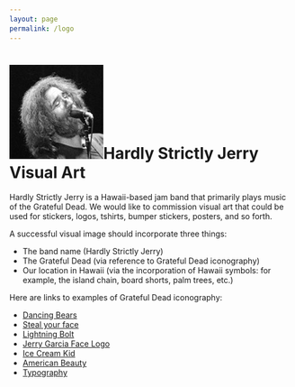 ```yaml
---
layout: page
permalink: /logo
---
```

<h1><img class="ui avatar image" src="/images/jerryavatar.jpg">Hardly Strictly Jerry Visual Art</h1>

Hardly Strictly Jerry is a Hawaii-based jam band that primarily plays music of the Grateful Dead. We would like to commission visual art that could be used for stickers, logos, tshirts, bumper stickers, posters, and so forth. 

A successful visual image should incorporate three things:

  * The band name (Hardly Strictly Jerry)
  * The Grateful Dead (via reference to Grateful Dead iconography)
  * Our location in Hawaii (via the incorporation of Hawaii symbols: for example, the island chain, board shorts, palm trees, etc.)
  
Here are links to examples of Grateful Dead iconography:


  * [Dancing Bears](https://www.google.com/search?biw=1636&bih=997&tbm=isch&sxsrf=ACYBGNRiSoHP1a270tNbpu8CWf0vHdYt9w%3A1572311820673&sa=1&ei=DJO3XcffKNb2-gTz87LwAw&q=grateful+dead+dancing+bears&oq=grateful+dead+dancing+bears&gs_l=img.3..0i67j0l9.109938.119375..119501...13.0..0.147.4229.0j37......0....1..gws-wiz-img.......35i39j0i10j0i10i24.fHdtLG8sfXM&ved=0ahUKEwjHlbD8pcDlAhVWu54KHfO5DD4Q4dUDCAc&uact=5)
  * [Steal your face](https://www.google.com/search?biw=1636&bih=997&tbm=isch&sxsrf=ACYBGNTW-S_pcZIMOYnG8-j2CpGLBFWcJg%3A1572312006886&sa=1&ei=xpO3XYvaNYuJ-gSE_7_wBw&q=grateful+dead+steal+your+face&oq=grateful+dead+steal+your+face&gs_l=img.3..0l10.8155.13069..13162...0.0..0.136.1778.0j16......0....1..gws-wiz-img.......35i39j0i67._mz1iro0sKQ&ved=0ahUKEwiL1ZXVpsDlAhWLhJ4KHYT_D34Q4dUDCAc&uact=5)
  * [Lightning Bolt](https://www.google.com/search?biw=1636&bih=997&tbm=isch&sxsrf=ACYBGNQtcXg4PJwzjA7DlgrAeVJ8s0yfsA%3A1572312020979&sa=1&ei=1JO3XYOtO4Xb-gTa-rT4Aw&q=grateful+dead+lightning+bolt&oq=grateful+dead+lightning+bolt&gs_l=img.3..0l10.19619.21934..22070...0.0..0.172.1751.0j14......0....1..gws-wiz-img.......35i39.G1LdOFUC4Hw&ved=0ahUKEwiD5_HbpsDlAhWFrZ4KHVo9DT8Q4dUDCAc&uact=5)
  * [Jerry Garcia Face Logo](https://www.google.com/search?biw=1636&bih=997&tbm=isch&sxsrf=ACYBGNTq_v6O1uL5S898hgg8IeaMxqq_iw%3A1572312043972&sa=1&ei=65O3XbX6OpHS-gS77YPgCg&q=jerry+garcia+logo&oq=jerry+garcia+logo&gs_l=img.3..35i39j0i8i30l2.19001.21710..22038...0.0..0.151.1990.0j17......0....1..gws-wiz-img.......0i67j0j0i30j0i24.tV8rbuCBhWg&ved=0ahUKEwj1m-3mpsDlAhURqZ4KHbv2AKwQ4dUDCAc&uact=5)
  * [Ice Cream Kid](https://www.google.com/search?biw=1636&bih=997&tbm=isch&sxsrf=ACYBGNTpFoNw8JdzHK8BD3YCRCLhNzcd8w%3A1572312089867&sa=1&ei=GZS3XZnHNI_c-gTT25uQCw&q=grateful+dead+ice+cream+kid&oq=grateful+dead+ice+cream+kid&gs_l=img.3..0l2j0i8i30j0i24l3.26951.35893..36087...14.0..0.148.4454.0j39......0....1..gws-wiz-img.......35i39j0i67j0i10j0i5i30j0i10i30j0i30j0i10i24.TxGVNqY9RAY&ved=0ahUKEwjZt978psDlAhUPrp4KHdPtBrIQ4dUDCAc&uact=5)
  * [American Beauty](https://www.google.com/search?biw=1636&bih=997&tbm=isch&sxsrf=ACYBGNTcqMPrK8a8s584_yVVtPZOCC_jBA%3A1572312126999&sa=1&ei=PpS3XabSPJT--gTdjL64CQ&q=grateful+dead+american+beauty&oq=grateful+dead+american+beauty&gs_l=img.3..0l6j0i30l3j0i8i30.22919.27395..27691...4.0..0.126.2391.0j21......0....1..gws-wiz-img.......35i39j0i24.xUYmbb_xjt8&ved=0ahUKEwim6biOp8DlAhUUv54KHV2GD5cQ4dUDCAc&uact=5)
  * [Typography](https://www.google.com/search?q=grateful+dead+typography&sxsrf=ACYBGNTA7--D7PuHYREgxJHj9aNAJlJqww:1572313633650&source=lnms&tbm=isch&sa=X&ved=0ahUKEwjOwO_crMDlAhWNq54KHbgSCBMQ_AUIEigB&biw=1636&bih=997)



